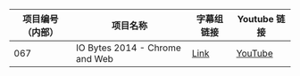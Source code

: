 












| 项目编号（内部） | 项目名称 | 字幕组链接 | Youtube 链接  |
| ---- | ---- | ---- | ---- |
|  067 | IO Bytes 2014 - Chrome and Web | [Link](/Chrome/067-IO-Bytes-2014-Chrome_and_Web/index.html) | [YouTube](https://www.youtube.com/playlist?list=PLOU2XLYxmsII8L540LbY5hdC23cmoZMhV) |
